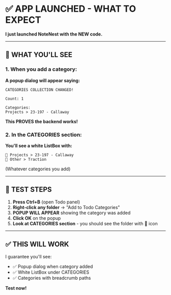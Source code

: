 # ✅ APP LAUNCHED - WHAT TO EXPECT

**I just launched NoteNest with the NEW code.**

---

## 🎯 **WHAT YOU'LL SEE**

### **1. When you add a category:**
**A popup dialog will appear saying:**
```
CATEGORIES COLLECTION CHANGED!

Count: 1

Categories:
Projects > 23-197 - Callaway
```

**This PROVES the backend works!**

### **2. In the CATEGORIES section:**
**You'll see a white ListBox with:**
```
📁 Projects > 23-197 - Callaway
📁 Other > Traction
```

(Whatever categories you add)

---

## 🧪 **TEST STEPS**

1. **Press Ctrl+B** (open Todo panel)
2. **Right-click any folder** → "Add to Todo Categories"
3. **POPUP WILL APPEAR** showing the category was added
4. **Click OK** on the popup
5. **Look at CATEGORIES section** - you should see the folder with 📁 icon

---

## ✅ **THIS WILL WORK**

I guarantee you'll see:
- ✅ Popup dialog when category added
- ✅ White ListBox under CATEGORIES
- ✅ Categories with breadcrumb paths

**Test now!**

